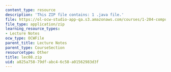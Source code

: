 ```yaml
---
content_type: resource
description: 'This ZIP file contains: 1 .java file.'
file: https://ol-ocw-studio-app-qa.s3.amazonaws.com/courses/1-204-computer-algorithms-in-systems-engineering-spring-2010/a825a75879dfabc46c58a01562983d3f_lec08.zip
file_type: application/zip
learning_resource_types:
- Lecture Notes
ocw_type: OCWFile
parent_title: Lecture Notes
parent_type: CourseSection
resourcetype: Other
title: lec08.zip
uid: a825a758-79df-abc4-6c58-a01562983d3f
---
```


